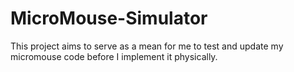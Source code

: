 # MicroMouse-Simulator
This project aims to serve as a mean for me to test and update my micromouse code before I implement it physically.
